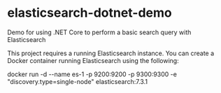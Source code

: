 # elasticsearch-dotnet-demo
Demo for using .NET Core to perform a basic search query with Elasticsearch

This project requires a running Elasticsearch instance.
You can create a Docker container running Elasticsearch using the following:

docker run -d --name es-1 -p 9200:9200 -p 9300:9300 -e "discovery.type=single-node" elasticsearch:7.3.1

